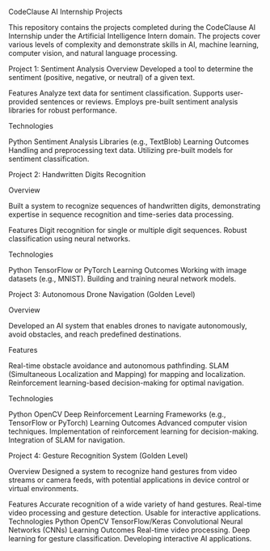 CodeClause AI Internship Projects

This repository contains the projects completed during the CodeClause AI Internship under the Artificial Intelligence Intern domain. The projects cover various levels of complexity and demonstrate skills in AI, machine learning, computer vision, and natural language processing.

Project 1: Sentiment Analysis
Overview
Developed a tool to determine the sentiment (positive, negative, or neutral) of a given text.

Features
Analyze text data for sentiment classification.
Supports user-provided sentences or reviews.
Employs pre-built sentiment analysis libraries for robust performance.

Technologies

Python
Sentiment Analysis Libraries (e.g., TextBlob)
Learning Outcomes
Handling and preprocessing text data.
Utilizing pre-built models for sentiment classification.


Project 2: Handwritten Digits Recognition

Overview

Built a system to recognize sequences of handwritten digits, demonstrating expertise in sequence recognition and time-series data processing.

Features
Digit recognition for single or multiple digit sequences.
Robust classification using neural networks.

Technologies

Python
TensorFlow or PyTorch
Learning Outcomes
Working with image datasets (e.g., MNIST).
Building and training neural network models.

Project 3: Autonomous Drone Navigation (Golden Level)

Overview

Developed an AI system that enables drones to navigate autonomously, avoid obstacles, and reach predefined destinations.

Features

Real-time obstacle avoidance and autonomous pathfinding.
SLAM (Simultaneous Localization and Mapping) for mapping and localization.
Reinforcement learning-based decision-making for optimal navigation.

Technologies

Python
OpenCV
Deep Reinforcement Learning Frameworks (e.g., TensorFlow or PyTorch)
Learning Outcomes
Advanced computer vision techniques.
Implementation of reinforcement learning for decision-making.
Integration of SLAM for navigation.

Project 4: Gesture Recognition System (Golden Level)

Overview
Designed a system to recognize hand gestures from video streams or camera feeds, with potential applications in device control or virtual environments.

Features
Accurate recognition of a wide variety of hand gestures.
Real-time video processing and gesture detection.
Usable for interactive applications.
Technologies
Python
OpenCV
TensorFlow/Keras
Convolutional Neural Networks (CNNs)
Learning Outcomes
Real-time video processing.
Deep learning for gesture classification.
Developing interactive AI applications.
